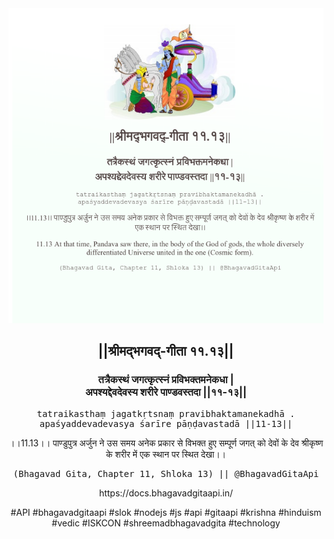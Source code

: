<img src="../../asset/BG_11_13.png"/>
<center><h2>||श्रीमद्‍भगवद्‍-गीता ११.१३||</h2>
<h3>तत्रैकस्थं जगत्कृत्स्नं प्रविभक्तमनेकधा |<br/>अपश्यद्देवदेवस्य शरीरे पाण्डवस्तदा ||११-१३||</h3>
<pre>tatraikasthaṃ jagatkṛtsnaṃ pravibhaktamanekadhā .<br/>apaśyaddevadevasya śarīre pāṇḍavastadā ||11-13||</pre>
<p>।।11.13।। पाण्डुपुत्र अर्जुन ने उस समय अनेक प्रकार से विभक्त हुए सम्पूर्ण जगत् को देवों के देव श्रीकृष्ण के शरीर में एक स्थान पर स्थित देखा।।</p>
<pre>(Bhagavad Gita, Chapter 11, Shloka 13) || @BhagavadGitaApi</pre><p>https://docs.bhagavadgitaapi.in/</p><p>#API #bhagavadgitaapi #slok #nodejs #js #api #gitaapi #krishna #hinduism #vedic #ISKCON #shreemadbhagavadgita #technology</p></center>